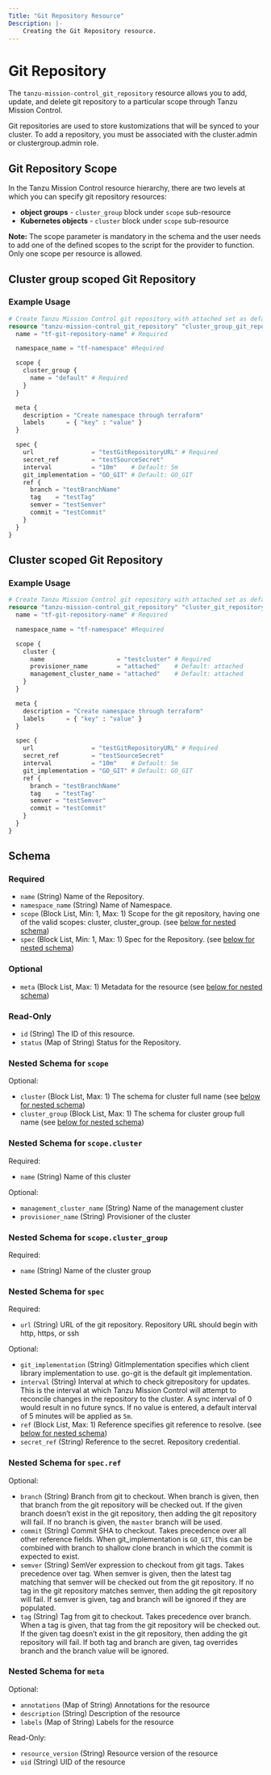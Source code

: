 ```yaml
---
Title: "Git Repository Resource"
Description: |-
    Creating the Git Repository resource.
---
```


# Git Repository

The `tanzu-mission-control_git_repository` resource allows you to add, update, and delete git repository to a particular scope through Tanzu Mission Control.

Git repositories are used to store kustomizations that will be synced to your cluster.
To add a repository, you must be associated with the cluster.admin or clustergroup.admin role.

[git-repository]: https://techdocs.broadcom.com/us/en/vmware-tanzu/standalone-components/tanzu-mission-control/1-4/tanzu-mission-control-documentation/tanzumc-using-GUID-26C2D2F3-0E5C-4E56-B875-B7FB003267E4.html

## Git Repository Scope

In the Tanzu Mission Control resource hierarchy, there are two levels at which you can specify git repository resources:
- **object groups** - `cluster_group` block under `scope` sub-resource
- **Kubernetes objects** - `cluster` block under `scope` sub-resource

**Note:**
The scope parameter is mandatory in the schema and the user needs to add one of the defined scopes to the script for the provider to function.
Only one scope per resource is allowed.

## Cluster group scoped Git Repository

### Example Usage

```terraform
# Create Tanzu Mission Control git repository with attached set as default value.
resource "tanzu-mission-control_git_repository" "cluster_group_git_repository" {
  name = "tf-git-repository-name" # Required

  namespace_name = "tf-namespace" #Required

  scope {
    cluster_group {
      name = "default" # Required
    }
  }

  meta {
    description = "Create namespace through terraform"
    labels      = { "key" : "value" }
  }

  spec {
    url                = "testGitRepositoryURL" # Required
    secret_ref         = "testSourceSecret"
    interval           = "10m"    # Default: 5m
    git_implementation = "GO_GIT" # Default: GO_GIT
    ref {
      branch = "testBranchName"
      tag    = "testTag"
      semver = "testSemver"
      commit = "testCommit"
    }
  }
}
```

## Cluster scoped Git Repository

### Example Usage

```terraform
# Create Tanzu Mission Control git repository with attached set as default value.
resource "tanzu-mission-control_git_repository" "cluster_git_repository" {
  name = "tf-git-repository-name" # Required

  namespace_name = "tf-namespace" #Required

  scope {
    cluster {
      name                    = "testcluster" # Required
      provisioner_name        = "attached"    # Default: attached
      management_cluster_name = "attached"    # Default: attached
    }
  }

  meta {
    description = "Create namespace through terraform"
    labels      = { "key" : "value" }
  }

  spec {
    url                = "testGitRepositoryURL" # Required
    secret_ref         = "testSourceSecret"
    interval           = "10m"    # Default: 5m
    git_implementation = "GO_GIT" # Default: GO_GIT
    ref {
      branch = "testBranchName"
      tag    = "testTag"
      semver = "testSemver"
      commit = "testCommit"
    }
  }
}
```
<!-- schema generated by tfplugindocs -->
## Schema

### Required

- `name` (String) Name of the Repository.
- `namespace_name` (String) Name of Namespace.
- `scope` (Block List, Min: 1, Max: 1) Scope for the git repository, having one of the valid scopes: cluster, cluster_group. (see [below for nested schema](#nestedblock--scope))
- `spec` (Block List, Min: 1, Max: 1) Spec for the Repository. (see [below for nested schema](#nestedblock--spec))

### Optional

- `meta` (Block List, Max: 1) Metadata for the resource (see [below for nested schema](#nestedblock--meta))

### Read-Only

- `id` (String) The ID of this resource.
- `status` (Map of String) Status for the Repository.

<a id="nestedblock--scope"></a>
### Nested Schema for `scope`

Optional:

- `cluster` (Block List, Max: 1) The schema for cluster full name (see [below for nested schema](#nestedblock--scope--cluster))
- `cluster_group` (Block List, Max: 1) The schema for cluster group full name (see [below for nested schema](#nestedblock--scope--cluster_group))

<a id="nestedblock--scope--cluster"></a>
### Nested Schema for `scope.cluster`

Required:

- `name` (String) Name of this cluster

Optional:

- `management_cluster_name` (String) Name of the management cluster
- `provisioner_name` (String) Provisioner of the cluster


<a id="nestedblock--scope--cluster_group"></a>
### Nested Schema for `scope.cluster_group`

Required:

- `name` (String) Name of the cluster group



<a id="nestedblock--spec"></a>
### Nested Schema for `spec`

Required:

- `url` (String) URL of the git repository. Repository URL should begin with http, https, or ssh

Optional:

- `git_implementation` (String) GitImplementation specifies which client library implementation to use. go-git is the default git implementation.
- `interval` (String) Interval at which to check gitrepository for updates. This is the interval at which Tanzu Mission Control will attempt to reconcile changes in the repository to the cluster. A sync interval of 0 would result in no future syncs. If no value is entered, a default interval of 5 minutes will be applied as `5m`.
- `ref` (Block List, Max: 1) Reference specifies git reference to resolve. (see [below for nested schema](#nestedblock--spec--ref))
- `secret_ref` (String) Reference to the secret. Repository credential.

<a id="nestedblock--spec--ref"></a>
### Nested Schema for `spec.ref`

Optional:

- `branch` (String) Branch from git to checkout. When branch is given, then that branch from the git repository will be checked out. If the given branch doesn’t exist in the git repository, then adding the git repository will fail. If no branch is given, the `master` branch will be used.
- `commit` (String) Commit SHA to checkout. Takes precedence over all other reference fields. When git_implementation is `GO_GIT`, this can be combined with branch to shallow clone branch in which the commit is expected to exist.
- `semver` (String) SemVer expression to checkout from git tags. Takes precedence over tag. When semver is given, then the latest tag matching that semver will be checked out from the git repository. If no tag in the git repository matches semver, then adding the git repository will fail. If semver is given, tag and branch will be ignored if they are populated.
- `tag` (String) Tag from git to checkout. Takes precedence over branch. When a tag is given, that tag from the git repository will be checked out. If the given tag doesn’t exist in the git repository, then adding the git repository will fail. If both tag and branch are given, tag overrides branch and the branch value will be ignored.



<a id="nestedblock--meta"></a>
### Nested Schema for `meta`

Optional:

- `annotations` (Map of String) Annotations for the resource
- `description` (String) Description of the resource
- `labels` (Map of String) Labels for the resource

Read-Only:

- `resource_version` (String) Resource version of the resource
- `uid` (String) UID of the resource
